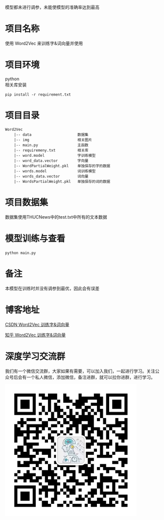 模型都未进行调参，未能使模型的准确率达到最高
# 项目名称
使用 Word2Vec 来训练字&词向量并使用

# 项目环境
python   
相关库安装
```
pip install -r requirement.txt
```

# 项目目录
```
Word2Vec      
    |-- data                     数据集    
    |-- img                      相关图片                          
    |-- main.py                  主函数
    |-- requiremeny.txt          相关库
    |-- word.model               字训练模型
    |-- word_data.vector         字向量
    |-- WordPartialWeight.pkl    单独保存的字的数据
    |-- words.model              词训练模型
    |-- words_data.vector        词向量
    |-- WordsPartialWeight.pkl   单独保存的词的数据
```

# 项目数据集
数据集使用THUCNews中的test.txt中所有的文本数据

# 模型训练与查看
`python main.py`

# 备注
本模型在训练时并没有调参到最优，因此会有误差

# 博客地址
[CSDN Word2Vec 训练字&词向量](https://blog.csdn.net/qq_48764574/article/details/126350812)

[知乎 Word2Vec 训练字&词向量](https://zhuanlan.zhihu.com/p/642943733)

# 深度学习交流群
我们有一个微信交流群，大家如果有需要，可以加入我们，一起进行学习。关注公众号后会有一个私人微信，添加微信，备注进群，就可以拉你进群，进行学习。

![公众号](img/公众号.jpg)   

